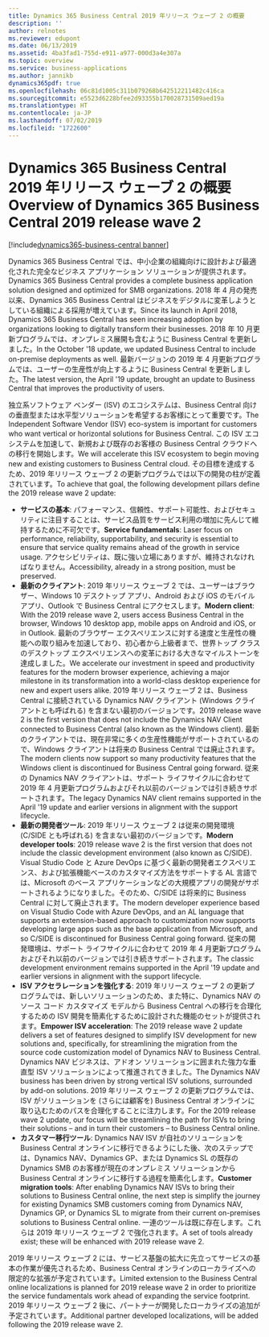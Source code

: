 ```yaml
---
title: Dynamics 365 Business Central 2019 年リリース ウェーブ 2 の概要
description: ''
author: relnotes
ms.reviewer: edupont
ms.date: 06/13/2019
ms.assetid: 4ba3fad1-755d-e911-a977-000d3a4e307a
ms.topic: overview
ms.service: business-applications
ms.author: jannikb
dynamics365pdf: true
ms.openlocfilehash: 06c81d1005c311b079268b642512211482c416ca
ms.sourcegitcommit: e5523d6228bfee2d93355b170028731509aed19a
ms.translationtype: HT
ms.contentlocale: ja-JP
ms.lasthandoff: 07/02/2019
ms.locfileid: "1722600"
---
```

# <a name="overview-of-dynamics-365-business-central-2019-release-wave-2"></a><span data-ttu-id="9b59d-102">Dynamics 365 Business Central 2019 年リリース ウェーブ 2 の概要</span><span class="sxs-lookup"><span data-stu-id="9b59d-102">Overview of Dynamics 365 Business Central 2019 release wave 2</span></span>
[!include[dynamics365-business-central banner](../includes/dynamics365-business-central.md)]

<span data-ttu-id="9b59d-103">Dynamics 365 Business Central では、中小企業の組織向けに設計および最適化された完全なビジネス アプリケーション ソリューションが提供されます。</span><span class="sxs-lookup"><span data-stu-id="9b59d-103">Dynamics 365 Business Central provides a complete business application solution designed and optimized for SMB organizations.</span></span> <span data-ttu-id="9b59d-104">2018 年 4 月の発売以来、Dynamics 365 Business Central はビジネスをデジタルに変革しようとしている組織による採用が増えています。</span><span class="sxs-lookup"><span data-stu-id="9b59d-104">Since its launch in April 2018, Dynamics 365 Business Central has seen increasing adoption by organizations looking to digitally transform their businesses.</span></span> <span data-ttu-id="9b59d-105">2018 年 10 月更新プログラムでは、オンプレミス展開も含むように Business Central を更新しました。</span><span class="sxs-lookup"><span data-stu-id="9b59d-105">In the October '18 update, we updated Business Central to include on-premise deployments as well.</span></span> <span data-ttu-id="9b59d-106">最新バージョンの 2019 年 4 月更新プログラムでは、ユーザーの生産性が向上するように Business Central を更新しました。</span><span class="sxs-lookup"><span data-stu-id="9b59d-106">The latest version, the April '19 update, brought an update to Business Central that improves the productivity of users.</span></span>

<span data-ttu-id="9b59d-107">独立系ソフトウェア ベンダー (ISV) のエコシステムは、Business Central 向けの垂直型または水平型ソリューションを希望するお客様にとって重要です。</span><span class="sxs-lookup"><span data-stu-id="9b59d-107">The Independent Software Vendor (ISV) eco-system is important for customers who want vertical or horizontal solutions for Business Central.</span></span> <span data-ttu-id="9b59d-108">この ISV エコシステムを加速して、新規および既存のお客様の Business Central クラウドへの移行を開始します。</span><span class="sxs-lookup"><span data-stu-id="9b59d-108">We will accelerate this ISV ecosystem to begin moving new and existing customers to Business Central cloud.</span></span> <span data-ttu-id="9b59d-109">その目標を達成するため、2019 年リリース ウェーブ 2 の更新プログラムでは以下の開発の柱が定義されています。</span><span class="sxs-lookup"><span data-stu-id="9b59d-109">To achieve that goal, the following development pillars define the 2019 release wave 2 update:</span></span>

- <span data-ttu-id="9b59d-110">**サービスの基本**: パフォーマンス、信頼性、サポート可能性、およびセキュリティに注目することは、サービス品質をサービス利用の増加に先んじて維持するために不可欠です。</span><span class="sxs-lookup"><span data-stu-id="9b59d-110">**Service fundamentals**: Laser focus on performance, reliability, supportability, and security is essential to ensure that service quality remains ahead of the growth in service usage.</span></span> <span data-ttu-id="9b59d-111">アクセシビリティは、既に強い立場にありますが、維持されなければなりません。</span><span class="sxs-lookup"><span data-stu-id="9b59d-111">Accessibility, already in a strong position, must be preserved.</span></span>
- <span data-ttu-id="9b59d-112">**最新のクライアント**: 2019 年リリース ウェーブ 2 では、ユーザーはブラウザー、Windows 10 デスクトップ アプリ、Android および iOS のモバイル アプリ、Outlook で Business Central にアクセスします。</span><span class="sxs-lookup"><span data-stu-id="9b59d-112">**Modern client**: With the 2019 release wave 2, users access Business Central in the browser, Windows 10 desktop app, mobile apps on Android and iOS, or in Outlook.</span></span> <span data-ttu-id="9b59d-113">最新のブラウザー エクスペリエンスに対する速度と生産性の機能への取り組みを加速しており、初心者から上級者まで、世界トップ クラスのデスクトップ エクスペリエンスへの変革における大きなマイルストーンを達成しました。</span><span class="sxs-lookup"><span data-stu-id="9b59d-113">We accelerate our investment in speed and productivity features for the modern browser experience, achieving a major milestone in its transformation into a world-class desktop experience for new and expert users alike.</span></span> <span data-ttu-id="9b59d-114">2019 年リリース ウェーブ 2 は、Business Central に接続されている Dynamics NAV クライアント (Windows クライアントとも呼ばれる) を含まない最初のバージョンです。</span><span class="sxs-lookup"><span data-stu-id="9b59d-114">2019 release wave 2 is the first version that does not include the Dynamics NAV Client connected to Business Central (also known as the Windows client).</span></span> <span data-ttu-id="9b59d-115">最新のクライアントでは、現在非常に多くの生産性機能がサポートされているので、Windows クライアントは将来の Business Central では廃止されます。</span><span class="sxs-lookup"><span data-stu-id="9b59d-115">The modern clients now support so many productivity features that the Windows client is discontinued for Business Central going forward.</span></span> <span data-ttu-id="9b59d-116">従来の Dynamics NAV クライアントは、サポート ライフサイクルに合わせて 2019 年 4 月更新プログラムおよびそれ以前のバージョンでは引き続きサポートされます。</span><span class="sxs-lookup"><span data-stu-id="9b59d-116">The legacy Dynamics NAV client remains supported in the April '19 update and earlier versions in alignment with the support lifecycle.</span></span>
- <span data-ttu-id="9b59d-117">**最新の開発者ツール**: 2019 年リリース ウェーブ 2 は従来の開発環境 (C/SIDE とも呼ばれる) を含まない最初のバージョンです。</span><span class="sxs-lookup"><span data-stu-id="9b59d-117">**Modern developer tools**: 2019 release wave 2 is the first version that does not include the classic development environment (also known as C/SIDE).</span></span> <span data-ttu-id="9b59d-118">Visual Studio Code と Azure DevOps に基づく最新の開発者エクスペリエンス、および拡張機能ベースのカスタマイズ方法をサポートする AL 言語では、Microsoft のベース アプリケーションなどの大規模アプリの開発がサポートされるようになりました。そのため、C/SIDE は将来的に Business Central に対して廃止されます。</span><span class="sxs-lookup"><span data-stu-id="9b59d-118">The modern developer experience based on Visual Studio Code with Azure DevOps, and an AL language that supports an extension-based approach to customization now supports developing large apps such as the base application from Microsoft, and so C/SIDE is discontinued for Business Central going forward.</span></span> <span data-ttu-id="9b59d-119">従来の開発環境は、サポート ライフサイクルに合わせて 2019 年 4 月更新プログラムおよびそれ以前のバージョンでは引き続きサポートされます。</span><span class="sxs-lookup"><span data-stu-id="9b59d-119">The classic development environment remains supported in the April '19 update and earlier versions in alignment with the support lifecycle.</span></span> 
- <span data-ttu-id="9b59d-120">**ISV アクセラレーションを強化する**: 2019 年リリース ウェーブ 2 の更新プログラムでは、新しいソリューションのため、また特に、Dynamics NAV のソース コード カスタマイズ モデルから Business Central への移行を合理化するための ISV 開発を簡素化するために設計された機能のセットが提供されます。</span><span class="sxs-lookup"><span data-stu-id="9b59d-120">**Empower ISV acceleration**: The 2019 release wave 2 update delivers a set of features designed to simplify ISV development for new solutions and, specifically, for streamlining the migration from the source code customization model of Dynamics NAV to Business Central.</span></span> <span data-ttu-id="9b59d-121">Dynamics NAV ビジネスは、アドオン ソリューションに囲まれた強力な垂直型 ISV ソリューションによって推進されてきました。</span><span class="sxs-lookup"><span data-stu-id="9b59d-121">The Dynamics NAV business has been driven by strong vertical ISV solutions, surrounded by add-on solutions.</span></span> <span data-ttu-id="9b59d-122">2019 年リリース ウェーブ 2 の更新プログラムでは、ISV がソリューションを (さらには顧客を) Business Central オンラインに取り込むためのパスを合理化することに注力します。</span><span class="sxs-lookup"><span data-stu-id="9b59d-122">For the 2019 release wave 2 update, our focus will be streamlining the path for ISVs to bring their solutions – and in turn their customers – to Business Central online.</span></span>
- <span data-ttu-id="9b59d-123">**カスタマー移行ツール**: Dynamics NAV ISV が自社のソリューションを Business Central オンラインに移行できるようにした後、次のステップでは、Dynamics NAV、Dynamics GP、または Dynamics SL の既存の Dynamics SMB のお客様が現在のオンプレミス ソリューションから Business Central オンラインに移行する過程を簡素化します。</span><span class="sxs-lookup"><span data-stu-id="9b59d-123">**Customer migration tools**: After enabling Dynamics NAV ISVs to bring their solutions to Business Central online, the next step is simplify the journey for existing Dynamics SMB customers coming from Dynamics NAV, Dynamics GP, or Dynamics SL to migrate from their current on-premises solutions to Business Central online.</span></span> <span data-ttu-id="9b59d-124">一連のツールは既に存在します。これらは 2019 年リリース ウェーブ 2 で強化されます。</span><span class="sxs-lookup"><span data-stu-id="9b59d-124">A set of tools already exist; these will be enhanced with 2019 release wave 2.</span></span>

<span data-ttu-id="9b59d-125">2019 年リリース ウェーブ 2 には、サービス基盤の拡大に先立ってサービスの基本の作業が優先されるため、Business Central オンラインのローカライズへの限定的な拡張が予定されています。</span><span class="sxs-lookup"><span data-stu-id="9b59d-125">Limited extension to the Business Central online localizations is planned for 2019 release wave 2 in order to prioritize the service fundamentals work ahead of expanding the service footprint.</span></span> <span data-ttu-id="9b59d-126">2019 年リリース ウェーブ 2 後に、パートナーが開発したローカライズの追加が予定されています。</span><span class="sxs-lookup"><span data-stu-id="9b59d-126">Additional partner developed localizations, will be added following the 2019 release wave 2.</span></span>
